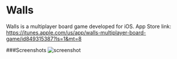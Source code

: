 Walls
===============

Walls is a multiplayer board game developed for iOS.
App Store link: https://itunes.apple.com/us/app/walls-multiplayer-board-game/id849315387?ls=1&mt=8

###Screenshots
![screenshot](http://f.cl.ly/items/2l2J1U2V1J3N130W033L/screenshots.png)
